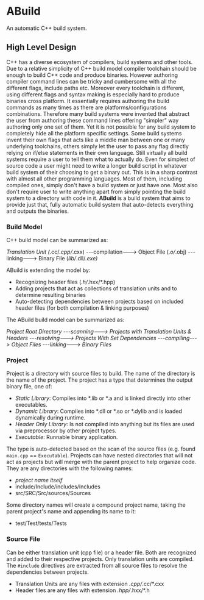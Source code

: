 # ABuild

An automatic C++ build system.

## High Level Design

C++ has a diverse ecosystem of compilers, build systems and other tools. Due to a relative simplicity of C++ build model compiler toolchain should be enough to build C++ code and produce binaries. However authoring compiler command lines can be tricky and cumbersome with all the different flags, include paths etc. Moreover every toolchain is different, using different flags and syntax making is especially hard to produce binaries cross platform. It essentially requires authoring the build commands as many times as there are platforms/configurations combinations. Therefore many build systems were invented that abstract the user from authoring these command lines offering "simpler" way authoring only one set of them. Yet it is not possible for any build system to completely hide all the platform specific settings. Some build systems invent their own flags that acts like a middle man between one or many underlying toolchains, others simply let the user to pass any flag directly relying on if/else statements in their own language. Still virtually all build systems require a user to tell them what to actually do. Even for simplest of source code a user might need to write a longer build script in whatever build system of their choosing to get a binary out. This is in a sharp contrast with almost all other programming languages. Most of them, including compiled ones, simply don't have a build system or just have one. Most also don't require user to write anything apart from simply pointing the build system to a directory with code in it. **ABuild** is a build system that aims to provide just that, fully automatic build system that auto-detects everything and outputs the binaries.

### Build Model

C++ build model can be summarized as:

*Translation Unit (*.cc/*.cpp/*.cxx) ---compilation---> Object File (*.o/*.obj) ---linking---> Binary File (*lib/*.dll/*.exe)*

ABuild is extending the model by:

* Recognizing header files (*.h/*.hxx/*.hpp)
* Adding projects that act as collections of translation units and to determine resulting binaries
* Auto-detecting dependencies between projects based on included header files (for both compilation & linking purposes)

The ABuild build model can be summarized as:

*Project Root Directory ---scanning---> Projects with Translation Units & Headers ---resolving---> Projects With Set Dependencies ---compiling---> Object Files ---linking---> Binary Files*

### Project

Project is a directory with source files to build. The name of the directory is the name of the project. The project has a type that determines the output binary file, one of:

* *Static Library*: Compiles into *.lib or *.a and is linked directly into other executables.
* *Dynamic Library*: Compiles into *.dll or *.so or *.dylib and is loaded dynamically during runtime.
* *Header Only Library*: Is not compiled into anything but its files are used via preprocessor by other project types.
* *Executable*: Runnable binary application.

The type is auto-detected based on the scan of the source files (e.g. found `main.cpp` == `Executable`). Projects can have nested directories that will not act as projects but will merge with the parent project to help organize code. They are any directories with the following names:

* *project name itself*
* include/Include/includes/Includes
* src/SRC/Src/sources/Sources

Some directory names will create a compound project name, taking the parent project's name and appending its name to it:

* test/Test/tests/Tests

### Source File

Can be either translation unit (cpp file) or a header file. Both are recognized and added to their respective projects. Only translation units are compiled. The `#include` directives are extracted from all source files to resolve the dependencies between projects.

* Translation Units are any files with extension *.cpp/*.cc/*.cxx
* Header files are any files with extension *.hpp/*.hxx/*.h
